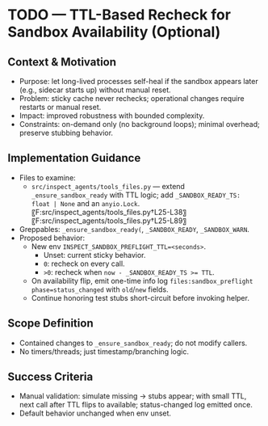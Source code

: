 # TODO — TTL-Based Recheck for Sandbox Availability (Optional)

## Context & Motivation
- Purpose: let long-lived processes self-heal if the sandbox appears later (e.g., sidecar starts up) without manual reset.
- Problem: sticky cache never rechecks; operational changes require restarts or manual reset.
- Impact: improved robustness with bounded complexity.
- Constraints: on-demand only (no background loops); minimal overhead; preserve stubbing behavior.

## Implementation Guidance
- Files to examine:
  - `src/inspect_agents/tools_files.py` — extend `_ensure_sandbox_ready` with TTL logic; add `_SANDBOX_READY_TS: float | None` and an `anyio.Lock`. 〖F:src/inspect_agents/tools_files.py†L25-L38〗 〖F:src/inspect_agents/tools_files.py†L25-L89〗
- Greppables: `_ensure_sandbox_ready(`, `_SANDBOX_READY`, `_SANDBOX_WARN`.
- Proposed behavior:
  - New env `INSPECT_SANDBOX_PREFLIGHT_TTL=<seconds>`.
    - Unset: current sticky behavior.
    - `0`: recheck on every call.
    - `>0`: recheck when `now - _SANDBOX_READY_TS >= TTL`.
  - On availability flip, emit one-time info log `files:sandbox_preflight phase=status_changed` with `old`/`new` fields.
  - Continue honoring test stubs short-circuit before invoking helper.

## Scope Definition
- Contained changes to `_ensure_sandbox_ready`; do not modify callers.
- No timers/threads; just timestamp/branching logic.

## Success Criteria
- Manual validation: simulate missing → stubs appear; with small TTL, next call after TTL flips to available; status-changed log emitted once.
- Default behavior unchanged when env unset.

